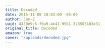 ```yaml
---
title: Decoded
date: 2015-11-08 18:03:00 -05:00
author: Jay-Z
uuid: 4459e9c5-f0a9-4e41-95b1-328503183e31
original_title: Decoded
amazon: true
cover: "/uploads/decoded.jpg"
---
```


